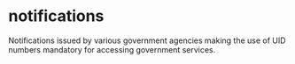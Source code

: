 # notifications
Notifications issued by various government agencies making the use of UID numbers mandatory for accessing government services.
